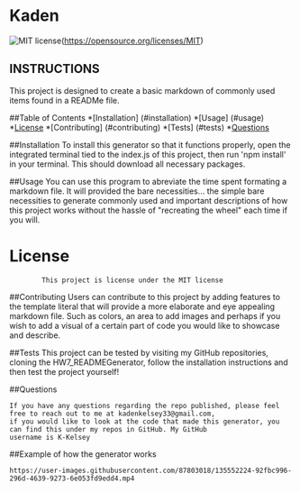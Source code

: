 # Kaden
![MIT license](https://img.shields.io/badge/License-MIT-yellow.svg)(https://opensource.org/licenses/MIT)
## INSTRUCTIONS
This project is designed to create a basic markdown of commonly used items found in a READMe file. 

##Table of Contents
*[Installation] (#installation)
*[Usage] (#usage)
*[License](license)
*[Contributing] (#contributing)
*[Tests] (#tests)
*[Questions](#questions)

##Installation
To install this generator so that it functions properly, open the integrated terminal tied to the index.js of this project, then run 'npm install' in your terminal. This should download all necessary packages.

##Usage
You can use this program to abreviate the time spent formating a markdown file. It will provided the bare necessities... the simple bare necessities to generate commonly used and important descriptions of how this project works without the hassle of "recreating the wheel" each time if you will.

 # License
            This project is license under the MIT license
            

##Contributing
Users can contribute to this project by adding features to the template literal that will provide a more elaborate and eye appealing markdown file. Such as colors, an area to add images and perhaps if you wish to add a visual of a certain part of code you would like to showcase and describe.

##Tests
This project can be tested by visiting my GitHub repositories, cloning the HW7_READMEGenerator, follow the installation instructions and then test the project yourself!

##Questions


    If you have any questions regarding the repo published, please feel free to reach out to me at kadenkelsey33@gmail.com,
    if you would like to look at the code that made this generator, you can find this under my repos in GitHub. My GitHub
    username is K-Kelsey
    

##Example of how the generator works
    
    
    https://user-images.githubusercontent.com/87803018/135552224-92fbc996-296d-4639-9273-6e053fd9edd4.mp4
